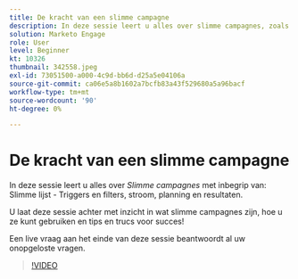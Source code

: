 ```yaml
---
title: De kracht van een slimme campagne
description: In deze sessie leert u alles over slimme campagnes, zoals Slimme lijst - Triggers en filters, Stroom, Planning en Resultaten.
solution: Marketo Engage
role: User
level: Beginner
kt: 10326
thumbnail: 342558.jpeg
exl-id: 73051500-a000-4c9d-bb6d-d25a5e04106a
source-git-commit: ca06e5a8b1602a7bcfb83a43f529680a5a96bacf
workflow-type: tm+mt
source-wordcount: '90'
ht-degree: 0%

---
```


# De kracht van een slimme campagne

In deze sessie leert u alles over *Slimme campagnes* met inbegrip van: Slimme lijst - Triggers en filters, stroom, planning en resultaten.

U laat deze sessie achter met inzicht in wat slimme campagnes zijn, hoe u ze kunt gebruiken en tips en trucs voor succes!

Een live vraag aan het einde van deze sessie beantwoordt al uw onopgeloste vragen.

>[!VIDEO](https://video.tv.adobe.com/v/342558/?quality=12&learn=on)
